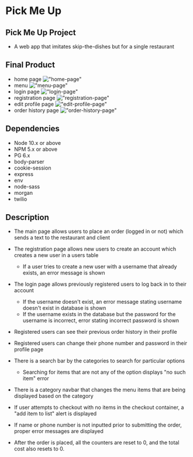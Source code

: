 Pick Me Up 
=========

## Pick Me Up Project

- A web app that imitates skip-the-dishes but for a single restaurant

## Final Product
- home page
!["home-page"](https://github.com/Kimwj0318/Pick-Me-Up/blob/trial/public/docs/Homepage.png)
- menu
!["menu-page"](https://github.com/Kimwj0318/Pick-Me-Up/blob/trial/public/docs/menu-page.png)
- login page
!["login-page"](https://github.com/Kimwj0318/Pick-Me-Up/blob/trial/public/docs/login-page.png)
- registration page
!["registration-page"](https://github.com/Kimwj0318/Pick-Me-Up/blob/trial/public/docs/registration-page.png)
- edit profile page
!["edit-profile-page"](https://github.com/Kimwj0318/Pick-Me-Up/blob/trial/public/docs/edit-profile-page.png)
- order history page
!["order-history-page"](https://github.com/Kimwj0318/Pick-Me-Up/blob/trial/public/docs/order-history-page.png)

## Dependencies

- Node 10.x or above
- NPM 5.x or above
- PG 6.x
- body-parser
- cookie-session
- express
- env
- node-sass
- morgan
- twilio

## Description

- The main page allows users to place an order (logged in or not) which sends a text to the restaurant and client

- The registration page allows new users to create an account which creates a new user in a users table
  - If a user tries to create a new user with a username that already exists, an error message is shown

- The login page allows previously registered users to log back in to their account
  - If the username doesn't exist, an error message stating username doesn't exist in database is shown
  - If the username exists in the database but the password for the username is incorrect, error stating incorrect password is shown

- Registered users can see their previous order history in their profile

- Registered users can change their phone number and password in their profile page

- There is a search bar by the categories to search for particular options
  - Searching for items that are not any of the option displays "no such item" error

- There is a category navbar that changes the menu items that are being displayed based on the category

- If user attempts to checkout with no items in the checkout container, a "add item to list" alert is displayed

- If name or phone number is not inputted prior to submitting the order, proper error messages are displayed

- After the order is placed, all the counters are reset to 0, and the total cost also resets to 0.

